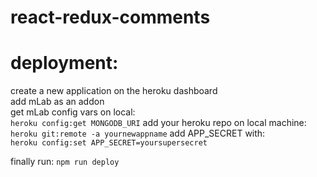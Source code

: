 # react-redux-comments

# deployment:
create a new application on the heroku dashboard<br>
add mLab as an addon<br>
get mLab config vars on local:<br>
```heroku config:get MONGODB_URI```
add your heroku repo on local machine:<br>
```heroku git:remote -a yournewappname```
add APP_SECRET with:<br>
```heroku config:set APP_SECRET=yoursupersecret```

finally run:
```npm run deploy```